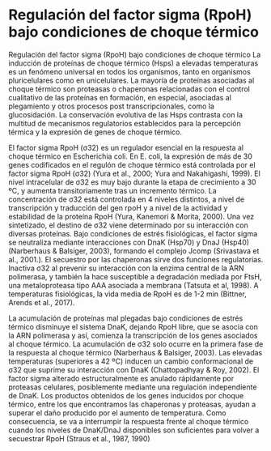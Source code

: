 # Regulación del factor sigma (RpoH) bajo condiciones de choque térmico
Regulación del factor sigma (RpoH) bajo condiciones de choque térmico
La inducción de proteínas de choque térmico (Hsps) a elevadas temperaturas es un fenómeno universal en todos los organismos, tanto en organismos pluricelulares como en unicelulares. La mayoría de proteínas asociadas al choque térmico son proteasas o chaperonas relacionadas con el control cualitativo de las proteínas en formación, en especial, asociadas al plegamiento y otros procesos post transcripcionales, como la glucosidación. La conservación evolutiva de las Hsps contrasta con la multitud de mecanismos regulatorios establecidos para la percepción térmica y la expresión de genes de choque térmico. 

El factor sigma RpoH (σ32) es un regulador esencial en la respuesta al choque térmico en Escherichia coli. En E. coli, la expresión de más de 30 genes codificados en el regulón  de choque térmico está controlada por el factor sigma RpoH (σ32) (Yura et al., 2000; Yura and Nakahigashi, 1999). El nivel intracelular de σ32 es muy bajo durante la etapa de crecimiento a 30 ºC, y aumenta transitoriamente tras un incremento térmico. La concentración de σ32 está controlada en 4 niveles distintos, a nivel de transcripción y traducción del gen rpoH y a nivel de la actividad y estabilidad de la proteína RpoH (Yura, Kanemori & Morita, 2000). Una vez sintetizado, el destino de σ32 viene determinado por su interacción con diversas proteínas. Bajo condiciones de estrés fisiológicas, el factor sigma se neutraliza mediante interacciones con DnaK (Hsp70) y DnaJ (Hsp40) (Narberhaus & Balsiger, 2003), formando el complejo Jcomp (Srivastava et al., 2001.). El secuestro por las chaperonas sirve dos funciones regulatorias. Inactiva σ32 al prevenir su interacción con la enzima central de la ARN polimerasa, y también la hace susceptible a degradación mediada por FtsH, una metaloproteasa tipo AAA asociada a membrana (Tatsuta et al, 1998). A temperaturas fisiológicas, la vida media de RpoH es de 1-2 min (Bittner, Arends et al., 2017). 

La acumulación de proteínas mal plegadas bajo condiciones de estrés térmico disminuye el sistema DnaK, dejando RpoH libre, que se asocia con la ARN polimerasa y así, comienza la transcripción de los genes asociados al choque térmico. La acumulación de σ32 solo ocurre en la primera fase de la respuesta al choque térmico (Narberhaus & Balsiger, 2003). Las elevadas temperaturas (superiores a 42 ºC) inducen un cambio conformacional de σ32 que suprime su interacción con DnaK (Chattopadhyay & Roy, 2002). El factor sigma alterado estructuralmente es anulado rápidamente por proteasas celulares, posiblemente mediante una regulación independiente de DnaK. Los productos obtenidos de los genes inducidos por choque térmico, entre los que encontramos las chaperonas y proteasas, ayudan a superar el daño producido por el aumento de temperatura. Como consecuencia, se va a interrumpir la respuesta frente al choque térmico cuando los niveles de DnaK/DnaJ disponibles son suficientes para volver a secuestrar RpoH (Straus et al., 1987, 1990)
